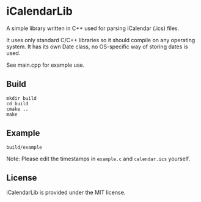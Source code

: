 # iCalendarLib

A simple library written in C++ used for parsing iCalendar (.ics) files.

It uses only standard C/C++ libraries so it should compile on any operating
system. It has its own Date class, no OS-specific way of storing dates is used.

See main.cpp for example use.

## Build

```
mkdir build
cd build
cmake ..
make
```

## Example

```
build/example
```

Note: Please edit the timestamps in `example.c` and `calendar.ics` yourself.

## License

iCalendarLib is provided under the MIT license.
